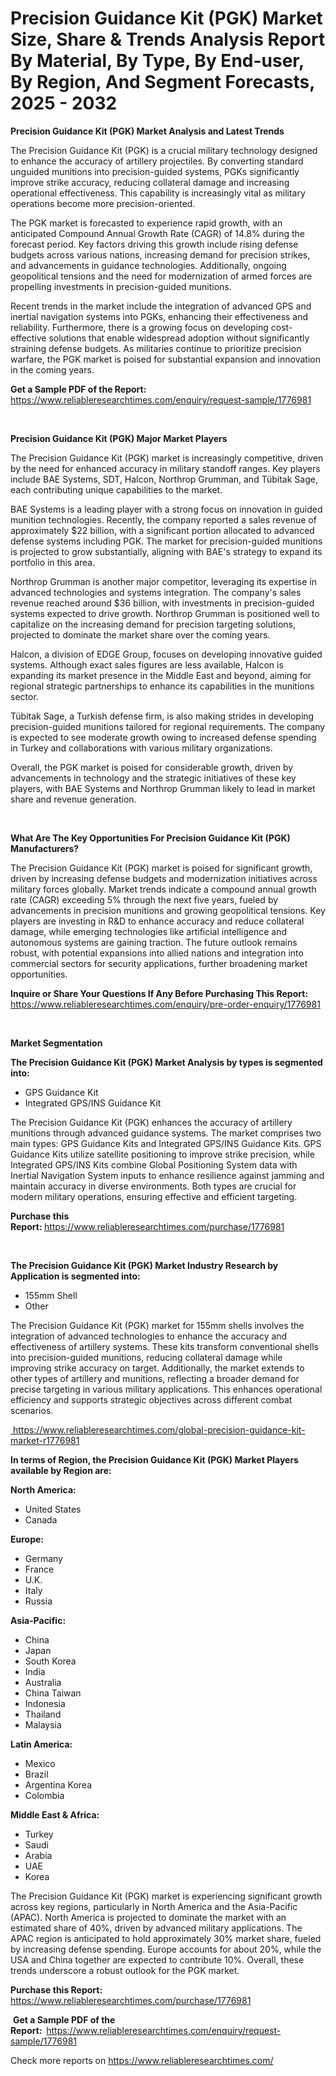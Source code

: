 <p><h1>Precision Guidance Kit (PGK) Market Size, Share & Trends Analysis Report By Material, By Type, By End-user, By Region, And Segment Forecasts, 2025 - 2032</h1></p><p><strong>Precision Guidance Kit (PGK) Market Analysis and Latest Trends</strong></p>
<p><p>The Precision Guidance Kit (PGK) is a crucial military technology designed to enhance the accuracy of artillery projectiles. By converting standard unguided munitions into precision-guided systems, PGKs significantly improve strike accuracy, reducing collateral damage and increasing operational effectiveness. This capability is increasingly vital as military operations become more precision-oriented.</p><p>The PGK market is forecasted to experience rapid growth, with an anticipated Compound Annual Growth Rate (CAGR) of 14.8% during the forecast period. Key factors driving this growth include rising defense budgets across various nations, increasing demand for precision strikes, and advancements in guidance technologies. Additionally, ongoing geopolitical tensions and the need for modernization of armed forces are propelling investments in precision-guided munitions.</p><p>Recent trends in the market include the integration of advanced GPS and inertial navigation systems into PGKs, enhancing their effectiveness and reliability. Furthermore, there is a growing focus on developing cost-effective solutions that enable widespread adoption without significantly straining defense budgets. As militaries continue to prioritize precision warfare, the PGK market is poised for substantial expansion and innovation in the coming years.</p></p>
<p><strong>Get a Sample PDF of the Report:&nbsp;</strong> <a href="https://www.reliableresearchtimes.com/enquiry/request-sample/1776981?utm_campaign=2002&utm_medium=2&utm_source=Github&utm_content=ia&utm_term=27022025&utm_id=precision-guidance-kit-pgk">https://www.reliableresearchtimes.com/enquiry/request-sample/1776981</a></p>
<p>&nbsp;</p>
<p><strong>Precision Guidance Kit (PGK) Major Market Players</strong></p>
<p><p>The Precision Guidance Kit (PGK) market is increasingly competitive, driven by the need for enhanced accuracy in military standoff ranges. Key players include BAE Systems, SDT, Halcon, Northrop Grumman, and Tübitak Sage, each contributing unique capabilities to the market.</p><p>BAE Systems is a leading player with a strong focus on innovation in guided munition technologies. Recently, the company reported a sales revenue of approximately $22 billion, with a significant portion allocated to advanced defense systems including PGK. The market for precision-guided munitions is projected to grow substantially, aligning with BAE's strategy to expand its portfolio in this area.</p><p>Northrop Grumman is another major competitor, leveraging its expertise in advanced technologies and systems integration. The company's sales revenue reached around $36 billion, with investments in precision-guided systems expected to drive growth. Northrop Grumman is positioned well to capitalize on the increasing demand for precision targeting solutions, projected to dominate the market share over the coming years.</p><p>Halcon, a division of EDGE Group, focuses on developing innovative guided systems. Although exact sales figures are less available, Halcon is expanding its market presence in the Middle East and beyond, aiming for regional strategic partnerships to enhance its capabilities in the munitions sector.</p><p>Tübitak Sage, a Turkish defense firm, is also making strides in developing precision-guided munitions tailored for regional requirements. The company is expected to see moderate growth owing to increased defense spending in Turkey and collaborations with various military organizations.</p><p>Overall, the PGK market is poised for considerable growth, driven by advancements in technology and the strategic initiatives of these key players, with BAE Systems and Northrop Grumman likely to lead in market share and revenue generation.</p></p>
<p>&nbsp;</p>
<p><strong>What Are The Key Opportunities For Precision Guidance Kit (PGK) Manufacturers?</strong></p>
<p><p>The Precision Guidance Kit (PGK) market is poised for significant growth, driven by increasing defense budgets and modernization initiatives across military forces globally. Market trends indicate a compound annual growth rate (CAGR) exceeding 5% through the next five years, fueled by advancements in precision munitions and growing geopolitical tensions. Key players are investing in R&D to enhance accuracy and reduce collateral damage, while emerging technologies like artificial intelligence and autonomous systems are gaining traction. The future outlook remains robust, with potential expansions into allied nations and integration into commercial sectors for security applications, further broadening market opportunities.</p></p>
<p><strong>Inquire or Share Your Questions If Any Before Purchasing This Report:</strong> <a href="https://www.reliableresearchtimes.com/enquiry/pre-order-enquiry/1776981?utm_campaign=2002&utm_medium=2&utm_source=Github&utm_content=ia&utm_term=27022025&utm_id=precision-guidance-kit-pgk">https://www.reliableresearchtimes.com/enquiry/pre-order-enquiry/1776981</a></p>
<p>&nbsp;</p>
<p><strong>Market Segmentation</strong></p>
<p><strong>The Precision Guidance Kit (PGK) Market Analysis by types is segmented into:</strong></p>
<p><ul><li>GPS Guidance Kit</li><li>Integrated GPS/INS Guidance Kit</li></ul></p>
<p><p>The Precision Guidance Kit (PGK) enhances the accuracy of artillery munitions through advanced guidance systems. The market comprises two main types: GPS Guidance Kits and Integrated GPS/INS Guidance Kits. GPS Guidance Kits utilize satellite positioning to improve strike precision, while Integrated GPS/INS Kits combine Global Positioning System data with Inertial Navigation System inputs to enhance resilience against jamming and maintain accuracy in diverse environments. Both types are crucial for modern military operations, ensuring effective and efficient targeting.</p></p>
<p><strong>Purchase this Report:&nbsp;</strong><a href="https://www.reliableresearchtimes.com/purchase/1776981?utm_campaign=2002&utm_medium=2&utm_source=Github&utm_content=ia&utm_term=27022025&utm_id=precision-guidance-kit-pgk">https://www.reliableresearchtimes.com/purchase/1776981</a></p>
<p>&nbsp;</p>
<p><strong>The Precision Guidance Kit (PGK) Market Industry Research by Application is segmented into:</strong></p>
<p><ul><li>155mm Shell</li><li>Other</li></ul></p>
<p><p>The Precision Guidance Kit (PGK) market for 155mm shells involves the integration of advanced technologies to enhance the accuracy and effectiveness of artillery systems. These kits transform conventional shells into precision-guided munitions, reducing collateral damage while improving strike accuracy on target. Additionally, the market extends to other types of artillery and munitions, reflecting a broader demand for precise targeting in various military applications. This enhances operational efficiency and supports strategic objectives across different combat scenarios.</p></p>
<p><a href="https://www.reliableresearchtimes.com/global-precision-guidance-kit-market-r1776981?utm_campaign=2002&utm_medium=2&utm_source=Github&utm_content=ia&utm_term=27022025&utm_id=precision-guidance-kit-pgk">&nbsp;https://www.reliableresearchtimes.com/global-precision-guidance-kit-market-r1776981</a></p>
<p><strong>In terms of Region, the Precision Guidance Kit (PGK) Market Players available by Region are:</strong></p>
<p>
    <p> <strong> North America: </strong>
        <ul>
            <li>United States</li>
            <li>Canada</li>
        </ul>
        </p> 
    <p> <strong> Europe: </strong>
        <ul>
            <li>Germany</li>
            <li>France</li>
            <li>U.K.</li>
            <li>Italy</li>
            <li>Russia</li>
        </ul>
        </p> 
    <p> <strong> Asia-Pacific: </strong>
        <ul>
            <li>China</li>
            <li>Japan</li>
            <li>South Korea</li>
            <li>India</li>
            <li>Australia</li>
            <li>China Taiwan</li>
            <li>Indonesia</li>
            <li>Thailand</li>
            <li>Malaysia</li>
        </ul>
        </p> 
    <p> <strong> Latin America: </strong>
        <ul>
            <li>Mexico</li>
            <li>Brazil</li>
            <li>Argentina Korea</li>
            <li>Colombia</li>
        </ul>
        </p> 
    <p> <strong> Middle East & Africa: </strong>
        <ul>
            <li>Turkey</li>
            <li>Saudi</li>
            <li>Arabia</li>
            <li>UAE</li>
            <li>Korea</li>
        </ul>
    </p>
    </p>
<p><p>The Precision Guidance Kit (PGK) market is experiencing significant growth across key regions, particularly in North America and the Asia-Pacific (APAC). North America is projected to dominate the market with an estimated share of 40%, driven by advanced military applications. The APAC region is anticipated to hold approximately 30% market share, fueled by increasing defense spending. Europe accounts for about 20%, while the USA and China together are expected to contribute 10%. Overall, these trends underscore a robust outlook for the PGK market.</p></p>
<p><strong>Purchase this Report: </strong><a href="https://www.reliableresearchtimes.com/purchase/1776981?utm_campaign=2002&utm_medium=2&utm_source=Github&utm_content=ia&utm_term=27022025&utm_id=precision-guidance-kit-pgk">https://www.reliableresearchtimes.com/purchase/1776981</a></p>
<p>&nbsp;<strong>Get a Sample PDF of the Report:&nbsp;&nbsp;</strong><a href="https://www.reliableresearchtimes.com/enquiry/request-sample/1776981?utm_campaign=2002&utm_medium=2&utm_source=Github&utm_content=ia&utm_term=27022025&utm_id=precision-guidance-kit-pgk">https://www.reliableresearchtimes.com/enquiry/request-sample/1776981</a></p>
<p><strong></strong></p>
<p>Check more reports on <a href="https://www.reliableresearchtimes.com/?utm_campaign=2002&utm_medium=2&utm_source=Github&utm_content=ia&utm_term=27022025&utm_id=precision-guidance-kit-pgk">https://www.reliableresearchtimes.com/</a></p>